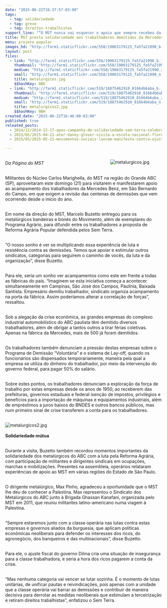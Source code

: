 ```yaml
---
date: "2015-06-22T16:37:57-03:00"
tags:
  - tag: solidariedade
  - tag: greve
  - tag: direitos-trabalhistas
support_line: "“O MST nunca vai esquecer o apoio que sempre recebeu da classe operária. Agora é o momento de retribuirmos a solidariedade”, disse Marcelo Buzetto."
title: MST presta solidariedade aos trabalhadores demitidos da Mercedes
menu: projeto popular
images_hd: "http://farm1.staticflickr.com/558/19063179125_fa5fa21990_b.jpg"
layout: post
files:
  - link: "http://farm1.staticflickr.com/558/19063179125_fa5fa21990_b.jpg"
    thumbnail: "http://farm1.staticflickr.com/558/19063179125_fa5fa21990_t.jpg"
    medium: "http://farm1.staticflickr.com/558/19063179125_fa5fa21990_z.jpg"
    small: "http://farm1.staticflickr.com/558/19063179125_fa5fa21990_n.jpg"
    title: metalurgicos.jpg
    $$hashKey: 0BE
  - link: "http://farm1.staticflickr.com/519/18875462910_81664b6aba_b.jpg"
    thumbnail: "http://farm1.staticflickr.com/519/18875462910_81664b6aba_t.jpg"
    medium: "http://farm1.staticflickr.com/519/18875462910_81664b6aba_z.jpg"
    small: "http://farm1.staticflickr.com/519/18875462910_81664b6aba_n.jpg"
    title: metalurgicos2.jpg
    $$hashKey: 0BH
created_date: "2015-06-22T16:46:00-03:00"
published: true
releated_posts:
  - 2014/12/2014-12-17-apos-campanha-de-solidariedade-sem-terra-celebram-liberdade-dos-5-cubanos.md
  - 2015/05/2015-04-21-ator-danny-glover-visita-a-escola-nacional-florestan-fernandes.md
  - 2015/05/2015-05-21-movimentos-sociais-lancam-manifesto-contra-ajuste-fiscal.md

---
```

<figure class="image" style="float:right"><img alt="metalurgicos.jpg" src="http://farm1.staticflickr.com/558/19063179125_fa5fa21990_b.jpg" />
<figcaption></figcaption>
</figure>

<p><br />
<em>Da P&aacute;gina do MST</em></p>

<p><br />
Militantes do N&uacute;cleo Carlos Marighella, do MST na regi&atilde;o do Grande ABC (SP), aproveitaram este domingo (21) para visitarem e manifestarem apoio ao acampamento dos trabalhadores da Mercedes Benz, em S&atilde;o Bernardo do Campo, em que exigem a revis&atilde;o das centenas de demiss&otilde;es que vem ocorrendo desde o in&iacute;cio do ano.</p>

<p><br />
Em nome da dire&ccedil;&atilde;o do MST, Marcelo Buzetto entregou para os metal&uacute;rgicos bandeiras e bon&eacute;s do Movimento, al&eacute;m de exemplares do Programa Agr&aacute;rio, para difundir entre os trabalhadores a proposta de Reforma Agr&aacute;ria Popular defendida pelos Sem Terra.</p>

<p><br />
&ldquo;O nosso sonho &eacute; ver se multiplicando essa experi&ecirc;ncia de luta e resist&ecirc;ncia contra as demiss&otilde;es. Temos que apoiar e estimular outros sindicatos, categorias para seguirem o caminho de voc&ecirc;s, da luta e da organiza&ccedil;&atilde;o&rdquo;, disse Buzetto.</p>

<p><br />
Para ele, seria um sonho ver acampamentos como este em frente a todas as f&aacute;bricas do pa&iacute;s. &ldquo;Imaginem se esta iniciativa come&ccedil;a a acontecer simultaneamente em Campinas, S&atilde;o Jos&eacute; dos Campos, Paul&iacute;nia, Baixada Santista. Empres&aacute;rio demitiu trabalhador, sindicato organiza acampamento na porta da f&aacute;brica. Assim poder&iacute;amos alterar a correla&ccedil;&atilde;o de for&ccedil;as&rdquo;, ressaltou.</p>

<p><br />
Sob a alega&ccedil;&atilde;o da crise econ&ocirc;mica, as grandes empresas do complexo industrial automobil&iacute;stico do ABC paulista t&ecirc;m demitido diversos trabalhadores, al&eacute;m de obrigar a tantos outros a tirar f&eacute;rias coletivas. Apenas na f&aacute;brica da Mercedes, mais de 500 j&aacute; foram demitidos.</p>

<p><br />
Os trabalhadores tamb&eacute;m denunciam a press&atilde;o destas empresas sobre o Programa de Demiss&atilde;o &ldquo;Volunt&aacute;ria&rdquo; e o sistema de Lay-off, quando os funcion&aacute;rios s&atilde;o dispensados temporariamente, maneira pela qual a empresa se utiliza do dinheiro do trabalhador, por meio da interven&ccedil;&atilde;o do governo federal, para pagar 50% do sal&aacute;rio.</p>

<p><br />
Sobre estes pontos, os trabalhadores denunciam a explora&ccedil;&atilde;o da for&ccedil;a de trabalho por estas empresas desde os anos de 1950, ao receberem das prefeituras, governos estaduais e federal isen&ccedil;&atilde;o de impostos, privil&eacute;gios e benef&iacute;cios para a importa&ccedil;&atilde;o de m&aacute;quinas e equipamentos industriais, al&eacute;m de empr&eacute;stimos a juros baixos do BNDES e outros bancos p&uacute;blicos, mas num primeiro sinal de crise transferem a conta para os trabalhadores.<br />
&nbsp;</p>

<p><img alt="metalurgicos2.jpg" src="http://farm1.staticflickr.com/519/18875462910_81664b6aba_b.jpg" /><br />
<br />
<strong>Solidariedade m&uacute;tua</strong></p>

<p><br />
Durante a visita, Buzetto tamb&eacute;m recordou momentos importantes da solidariedade dos metal&uacute;rgicos do ABC com a luta pela Reforma Agr&aacute;ria, com participa&ccedil;&atilde;o de militantes e dirigentes sindicais em ocupa&ccedil;&otilde;es, marchas e mobiliza&ccedil;&otilde;es. Presentes na assembleia, oper&aacute;rios relataram experi&ecirc;ncias de apoio ao MST em v&aacute;rias regi&otilde;es do Estado de S&atilde;o Paulo.</p>

<p><br />
O dirigente metal&uacute;rgico, Max Pinho, agradeceu a oportunidade que o MST lhe deu de conhecer a Palestina. Max representou o Sindicato dos Metal&uacute;rgicos do ABC junto &agrave; Brigada Ghassan Kanafani, organizada pelo MST em 2011, que reuniu militantes latino-americano numa viagem &agrave; Palestina.</p>

<p><br />
&ldquo;Sempre estaremos junto com a classe oper&aacute;ria nas lutas contra estas empresas e governos aliados da burguesia, que aplicam pol&iacute;ticas econ&ocirc;micas neoliberais para defender os interesses dos ricos, do agroneg&oacute;cio, dos banqueiros e das multinacionais&rdquo;, disse Buzetto.</p>

<p><br />
Para ele, o ajuste fiscal do governo Dilma cria uma situa&ccedil;&atilde;o de inseguran&ccedil;a para a classe trabalhadora, e seria a hora dos ricos pagarem a conta da crise.</p>

<p><br />
&ldquo;Mas nenhuma categoria vai vencer se lutar sozinha. &Eacute; o momento de lutas unit&aacute;rias, de unificar pautas e reivindica&ccedil;&otilde;es, pois apenas com a unidade que a classe oper&aacute;ria vai barrar as demiss&otilde;es e contribuir de maneira decisiva para derrotar as medidas neoliberais que estimulam a terceiriza&ccedil;&atilde;o e retiram direitos trabalhistas&rdquo;, enfatizou o Sem Terra.</p>
